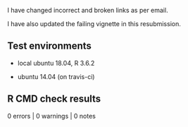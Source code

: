 I have changed incorrect and broken links as per email.

I have also updated the failing vignette in this resubmission.

## Test environments
* local ubuntu 18.04, R 3.6.2

* ubuntu 14.04 (on travis-ci)

## R CMD check results

0 errors | 0 warnings | 0 notes

